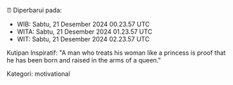 ⏰ Diperbarui pada:
- WIB: Sabtu, 21 Desember 2024 00.23.57 UTC
- WITA: Sabtu, 21 Desember 2024 01.23.57 UTC
- WIT: Sabtu, 21 Desember 2024 02.23.57 UTC

Kutipan Inspiratif:
"A man who treats his woman like a princess is proof that he has been born and raised in the arms of a queen."


Kategori: motivational

